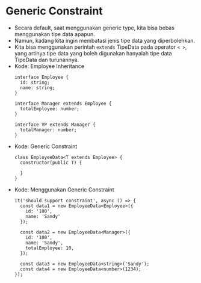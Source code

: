 # Generic Constraint
* Secara default, saat menggunakan generic type, kita bisa bebas menggunakan tipe data apapun.
* Namun, kadang kita ingin membatasi jenis tipe data yang diperbolehkan.
* Kita bisa menggunakan perintah ``` extends ``` TipeData pada operator ``` < > ```, yang artinya tipe data yang boleh digunakan hanyalah tipe data TipeData dan turunannya.
* Kode: Employee Inheritance
  ```TSX
  interface Employee {
    id: string;
    name: string;
  }

  interface Manager extends Employee {
    totalEmployee: number;
  }

  interface VP extends Manager {
    totalManager: number;
  }
  ```
* Kode: Generic Constraint
  ```TSX
  class EmployeeData<T extends Employee> {
    constructor(public T) {

    }
  }
  ```
* Kode: Menggunakan Generic Constraint
  ```TSX
  it('should support constraint', async () => {
    const data1 = new EmployeeData<Employee>({
      id: '100',
      name: 'Sandy'
    });

    const data2 = new EmployeeData<Manager>({
      id: '100',
      name: 'Sandy',
      totalEmployee: 10,
    });

    const data3 = new EmployeeData<string>('Sandy');
    const data4 = new EmployeeData<number>(1234);
  });
  ```